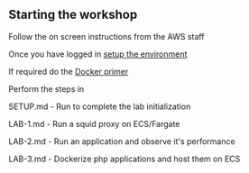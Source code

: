 ## Starting the workshop

Follow the on screen instructions from the AWS staff

Once you have logged in [setup the environment](https://catalog.workshops.aws/containers/en-US/setup)

If required do the [Docker primer](https://catalog.workshops.aws/containers/en-US/contdock) 


Perform the steps in

SETUP.md - Run to complete the lab initialization

LAB-1.md - Run a squid proxy on ECS/Fargate

LAB-2.md - Run an application and observe it's performance

LAB-3.md - Dockerize php applications and host them on ECS




